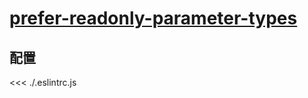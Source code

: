 # [prefer-readonly-parameter-types](https://typescript-eslint.io/rules/prefer-readonly-parameter-types)

## 配置

<<< ./.eslintrc.js
